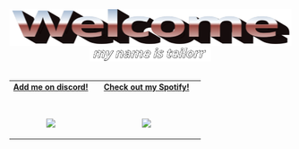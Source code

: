 <div align="center">
  <img 
    src="https://github.com/teilorr/teilorr/blob/main/images/welcome.png?raw=true" 
    style="max-width: 100%; aspect-ratio: 8 / 1;" 
    height=65 
    alt="Welcome to my Github Profile"
  /> 

  <br/>

  <img height="25" alt="My name is teilorr." src="https://github.com/teilorr/teilorr/blob/main/images/whoami.png?raw=true" />
  
  <br/>
  <br/>
</div>

<table widht="100%" align="center">
  <tr>
    <td align="center">
      <a href="https://discord.com">
        <strong>Add me on discord!<strong/>
        <br/>
        <br/>
        <br/>
        <p>
          <img src="https://github.com/BrunnerLivio/brunnerlivio/blob/master/images/globe.gif?raw=true" height="80"/>
        <p/>
      <a/>
    <td/>
    <td align="center">
      <a href="https://google.com">
        <strong>Check out my Spotify!<strong/>
        <br/>
        <br/>
        <br/>
        <p>
          <img src="https://github.com/BrunnerLivio/brunnerlivio/blob/master/images/music.gif?raw=true" height="80"/>
        <p/>
      <a/>
    <td/>
  <tr/>
